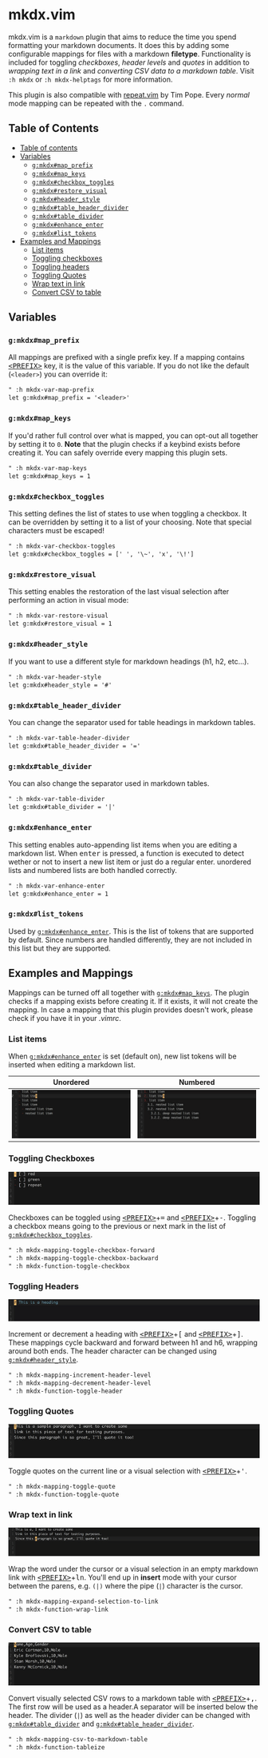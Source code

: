 # mkdx.vim

mkdx.vim is a `markdown` plugin that aims to reduce the time you spend formatting your
markdown documents. It does this by adding some configurable mappings for files with a
markdown **filetype**. Functionality is included for toggling _checkboxes_,
_header levels_ and _quotes_ in addition to _wrapping text in a link_ and
_converting CSV data to a markdown table_. Visit `:h mkdx` or `:h mkdx-helptags` for
more information.

This plugin is also compatible with [repeat.vim](https://github.com/tpope/vim-repeat) by Tim Pope.
Every _normal_ mode mapping can be repeated with the `.` command.

## Table of Contents

- [Table of contents](#table-of-contents)
- [Variables](#variables)
  - [`g:mkdx#map_prefix`](#gmkdxmap_prefix)
  - [`g:mkdx#map_keys`](#gmkdxmap_keys)
  - [`g:mkdx#checkbox_toggles`](#gmkdxcheckbox_toggles)
  - [`g:mkdx#restore_visual`](#gmkdxrestore_visual)
  - [`g:mkdx#header_style`](#gmkdxheader_style)
  - [`g:mkdx#table_header_divider`](#gmkdxtable_header_divider)
  - [`g:mkdx#table_divider`](#gmkdxtable_divider)
  - [`g:mkdx#enhance_enter`](#gmkdxenhance_enter)
  - [`g:mkdx#list_tokens`](#gmkdxlist_tokens)
- [Examples and Mappings](#examples-and-mappings)
  - [List items](#list-items)
  - [Toggling checkboxes](#toggling-checkboxes)
  - [Toggling headers](#toggling-headers)
  - [Toggling Quotes](#toggling-quotes)
  - [Wrap text in link](#wrap-text-in-link)
  - [Convert CSV to table](#convert-csv-to-table)

## Variables

### `g:mkdx#map_prefix`

All mappings are prefixed with a single prefix key.
If a mapping contains <kbd>[\<PREFIX\>](#gmkdxmap_prefix)</kbd> key, it is the value of this variable.
If you do not like the default (`<leader>`) you can override it:

```viml
" :h mkdx-var-map-prefix
let g:mkdx#map_prefix = '<leader>'
```

### `g:mkdx#map_keys`

If you'd rather full control over what is mapped, you can opt-out all together by setting it to `0`.
**Note** that the plugin checks if a keybind exists before creating it. You can safely override every mapping this plugin sets.

```viml
" :h mkdx-var-map-keys
let g:mkdx#map_keys = 1
```

### `g:mkdx#checkbox_toggles`

This setting defines the list of states to use when toggling a checkbox.
It can be overridden by setting it to a list of your choosing. Note that special characters must be escaped!

```viml
" :h mkdx-var-checkbox-toggles
let g:mkdx#checkbox_toggles = [' ', '\~', 'x', '\!']
```

### `g:mkdx#restore_visual`

This setting enables the restoration of the last visual selection after performing an action in visual mode:

```viml
" :h mkdx-var-restore-visual
let g:mkdx#restore_visual = 1
```

### `g:mkdx#header_style`

If you want to use a different style for markdown headings (h1, h2, etc...).

```viml
" :h mkdx-var-header-style
let g:mkdx#header_style = '#'
```

### `g:mkdx#table_header_divider`

You can change the separator used for table headings in markdown tables.

```viml
" :h mkdx-var-table-header-divider
let g:mkdx#table_header_divider = '='
```

### `g:mkdx#table_divider`

You can also change the separator used in markdown tables.

```viml
" :h mkdx-var-table-divider
let g:mkdx#table_divider = '|'
```
### `g:mkdx#enhance_enter`

This setting enables auto-appending list items when you are editing a markdown list.
When <kbd>enter</kbd> is pressed, a function is executed to detect wether or not to insert a new list item
or just do a regular enter. unordered lists and numbered lists are both handled correctly.

```viml
" :h mkdx-var-enhance-enter
let g:mkdx#enhance_enter = 1
```

### `g:mkdx#list_tokens`

Used by [`g:mkdx#enhance_enter`](#gmkdxenhance_enter). This is the list of tokens that are supported by default.
Since numbers are handled differently, they are not included in this list but they are supported.

## Examples and Mappings

Mappings can be turned off all together with [`g:mkdx#map_keys`](#gmkdxmap_keys).
The plugin checks if a mapping exists before creating it. If it exists, it will not create the mapping.
In case a mapping that this plugin provides doesn't work, please check if you have it in your _.vimrc_.

### List items

When [`g:mkdx#enhance_enter`](#gmkdxenhance_enter) is set (default on), new list tokens will be inserted when
editing a markdown list.

|Unordered|Numbered|
|---------|--------|
|![mkdx unordered list](doc/gifs/vim-mkdx-unordered-list.gif)|![mkdx numbered list](doc/gifs/vim-mkdx-numbered-list.gif)|

### Toggling Checkboxes

![mkdx toggle checkbox](doc/gifs/vim-mkdx-toggle-checkbox.gif)

Checkboxes can be toggled using <kbd>[\<PREFIX\>](#gmkdxmap_prefix)</kbd>+<kbd>=</kbd> and <kbd>[\<PREFIX\>](#gmkdxmap_prefix)</kbd>+<kbd>-</kbd>.
Toggling a checkbox means going to the previous or next mark in the list of [`g:mkdx#checkbox_toggles`](#gmkdxcheckbox_toggles).

```viml
" :h mkdx-mapping-toggle-checkbox-forward
" :h mkdx-mapping-toggle-checkbox-backward
" :h mkdx-function-toggle-checkbox
```

### Toggling Headers

![mkdx toggle header](doc/gifs/vim-mkdx-toggle-heading.gif)

Increment or decrement a heading with <kbd>[\<PREFIX\>](#gmkdxmap_prefix)</kbd>+<kbd>[</kbd> and <kbd>[\<PREFIX\>](#gmkdxmap_prefix)</kbd>+<kbd>]</kbd>.
These mappings cycle backward and forward between h1 and h6, wrapping around both ends.
The header character can be changed using [`g:mkdx#header_style`](#gmkdxheader_style).

```viml
" :h mkdx-mapping-increment-header-level
" :h mkdx-mapping-decrement-header-level
" :h mkdx-function-toggle-header
```

### Toggling Quotes

![mkdx toggle quotes](doc/gifs/vim-mkdx-toggle-quote.gif)

Toggle quotes on the current line or a visual selection with <kbd>[\<PREFIX\>](#gmkdxmap_prefix)</kbd>+<kbd>'</kbd>.

```viml
" :h mkdx-mapping-toggle-quote
" :h mkdx-function-toggle-quote
```

### Wrap text in link

![mkdx wrap text in link](doc/gifs/vim-mkdx-wrap-link.gif)

Wrap the word under the cursor or a visual selection in an empty markdown link
with <kbd>[\<PREFIX\>](#gmkdxmap_prefix)</kbd>+<kbd>l</kbd><kbd>n</kbd>. You'll end up in **insert** mode with your
cursor between the parens, e.g. `(|)` where the pipe (`|`) character is the cursor.

```viml
" :h mkdx-mapping-expand-selection-to-link
" :h mkdx-function-wrap-link
```

### Convert CSV to table

![mkdx convert csv to table](doc/gifs/vim-mkdx-tableize.gif)

Convert visually selected CSV rows to a markdown table with <kbd>[\<PREFIX\>](#gmkdxmap_prefix)</kbd>+<kbd>,</kbd>.
The first row will be used as a header.A separator will be inserted below the header.
The divider (`|`) as well as the header divider can be changed with [`g:mkdx#table_divider`](#gmkdxtable_divider)
and [`g:mkdx#table_header_divider`](#gmkdxtable_header_divider).

```viml
" :h mkdx-mapping-csv-to-markdown-table
" :h mkdx-function-tableize
```
